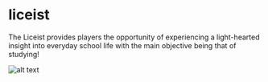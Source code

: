 # liceist
The Liceist provides players the opportunity of experiencing a light-hearted insight into everyday school life 
with the main objective being that of studying!


![alt text](https://sun1-4.userapi.com/c831208/v831208994/18880d/zDBGs0epBTM.jpg)

